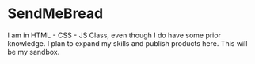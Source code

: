 # SendMeBread
I am in HTML - CSS - JS Class, even though I do have some prior knowledge. I plan to expand my skills and publish products here.
This will be my sandbox.
